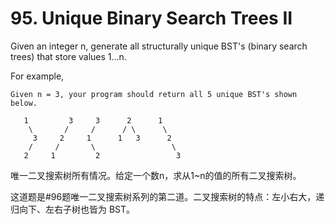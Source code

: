# 95. Unique Binary Search Trees II

Given an integer n, generate all structurally unique BST's (binary search trees) that store values 1...n.

For example,
```
Given n = 3, your program should return all 5 unique BST's shown below.

   1         3     3      2      1
    \       /     /      / \      \
     3     2     1      1   3      2
    /     /       \                 \
   2     1         2                 3
```

唯一二叉搜索树所有情况。给定一个数n，求从1~n的值的所有二叉搜索树。

这道题是#96题唯一二叉搜索树系列的第二道。二叉搜索树的特点：左小右大，递归向下、左右子树也皆为 BST。

